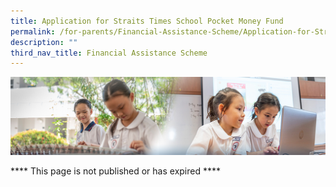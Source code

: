 ```yaml
---
title: Application for Straits Times School Pocket Money Fund
permalink: /for-parents/Financial-Assistance-Scheme/Application-for-Straits-Times-School-Pocket-Money-Fund/
description: ""
third_nav_title: Financial Assistance Scheme
---
```

![](/images/ForParents.jpg)


\*\*\*\* This page is not published or has expired \*\*\*\*